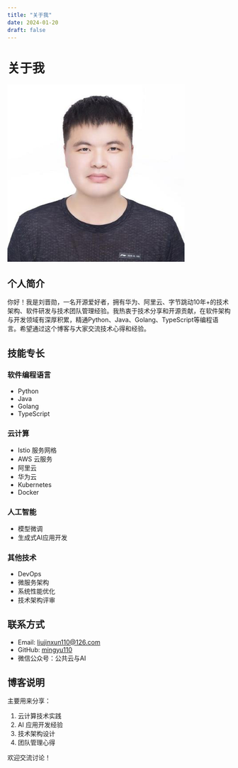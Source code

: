 ```yaml
---
title: "关于我"
date: 2024-01-20
draft: false
---
```


# 关于我

![个人照片](/images/profile.jpg)

## 个人简介

你好！我是刘晋勋，一名开源爱好者，拥有华为、阿里云、字节跳动10年+的技术架构、软件研发与技术团队管理经验。我热衷于技术分享和开源贡献，在软件架构与开发领域有深厚积累，精通Python、Java、Golang、TypeScript等编程语言。希望通过这个博客与大家交流技术心得和经验。

## 技能专长

### 软件编程语言
- Python
- Java
- Golang
- TypeScript

### 云计算
- Istio 服务网格
- AWS 云服务
- 阿里云
- 华为云
- Kubernetes
- Docker

### 人工智能
- 模型微调
- 生成式AI应用开发

### 其他技术
- DevOps
- 微服务架构
- 系统性能优化
- 技术架构评审

## 联系方式

- Email: liujinxun110@126.com
- GitHub: [mingyu110](https://github.com/mingyu110)
- 微信公众号：公共云与AI

## 博客说明

主要用来分享：

1. 云计算技术实践
2. AI 应用开发经验
3. 技术架构设计
4. 团队管理心得

欢迎交流讨论！ 